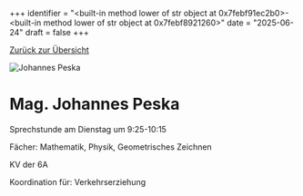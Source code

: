 
+++
identifier = "<built-in method lower of str object at 0x7febf91ec2b0>-<built-in method lower of str object at 0x7febf8921260>"
date = "2025-06-24"
draft = false
+++

 [Zurück zur Übersicht](/schule/lehrpersonal/)

<div class="row">
<div class="column">
<img src="/images/personal/Peska.jpg" alt="Johannes Peska"> 
</div>
<div class="column">

# Mag. Johannes Peska 

Sprechstunde am Dienstag um 9:25-10:15

Fächer: Mathematik,  Physik,  Geometrisches Zeichnen

KV der 6A









Koordination für: Verkehrserziehung

</div>
</div> 

